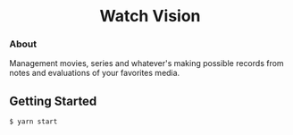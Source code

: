 <h1 align="center" style="margin: auto">Watch Vision</h1>

### About
Management movies, series and whatever's making possible records from notes and evaluations of your favorites media.

## Getting Started
`$ yarn start`

